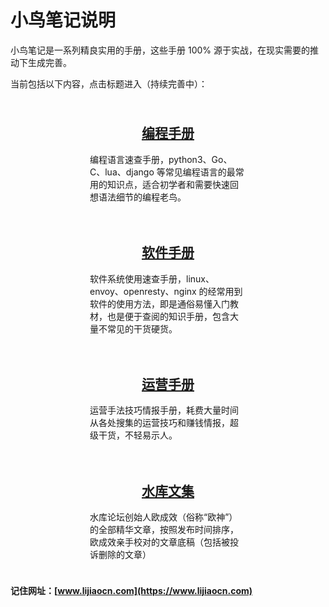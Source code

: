 # 小鸟笔记说明

小鸟笔记是一系列精良实用的手册，这些手册 100% 源于实战，在现实需要的推动下生成完善。

当前包括以下内容，点击标题进入（持续完善中）：

<div style="display:flex;flex-direction:row;justify-content:center;flex-wrap:wrap">
<div style="text-align:center;padding:10px;flex-shrink:1;flex-grow:0;width:250px">
<a href="/prog/" title="小鸟笔记之编程手册"><h2>编程手册</h2></a>
<div style="text-align:left"><p>编程语言速查手册，python3、Go、C、lua、django 等常见编程语言的最常用的知识点，适合初学者和需要快速回想语法细节的编程老鸟。</p></div>
</div>
<div style="text-align:center;padding:10px;flex-shrink:1;flex-grow:0;width:250px">
<a href="/soft/" title="小鸟笔记之软件手册"><h2>软件手册</h2></a>
<div style="text-align:left"><p>软件系统使用速查手册，linux、envoy、openresty、nginx 的经常用到软件的使用方法，即是通俗易懂入门教材，也是便于查阅的知识手册，包含大量不常见的干货硬货。</p></div>
</div>
<div style="text-align:center;padding:10px;flex-shrink:1;flex-grow:0;width:250px">
<a href="/oper/" title="小鸟笔记之运营手册"><h2>运营手册</h2></a>
<div style="text-align:left"><p>运营手法技巧情报手册，耗费大量时间从各处搜集的运营技巧和赚钱情报，超级干货，不轻易示人。</p></div>
</div>
<div style="text-align:center;padding:10px;flex-shrink:1;flex-grow:0;width:250px">
<a href="/note/" title="小鸟笔记之水库文集"><h2>水库文集</h2></a>
<div style="text-align:left"><p>水库论坛创始人欧成效（俗称“欧神”）的全部精华文章，按照发布时间排序，欧成效亲手校对的文章底稿（包括被投诉删除的文章）</p></div>
</div>
</div>

**记住网址：[www.lijiaocn.com](https://www.lijiaocn.com)**

